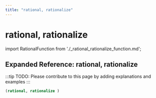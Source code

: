 ```yaml
---
title: "rational, rationalize"
---
```


# rational, rationalize

import RationalFunction from './_rational_rationalize_function.md';

<RationalFunction />

## Expanded Reference: rational, rationalize

:::tip
TODO: Please contribute to this page by adding explanations and examples
:::

```lisp
(rational, rationalize )
```
